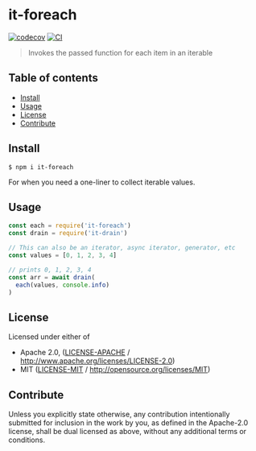# it-foreach <!-- omit in toc -->

[![codecov](https://img.shields.io/codecov/c/github/achingbrain/it.svg?style=flat-square)](https://codecov.io/gh/achingbrain/it)
[![CI](https://img.shields.io/github/workflow/status/achingbrain/it/test%20&%20maybe%20release/master?style=flat-square)](https://github.com/achingbrain/it/actions/workflows/js-test-and-release.yml)

> Invokes the passed function for each item in an iterable

## Table of contents <!-- omit in toc -->

- [Install](#install)
- [Usage](#usage)
- [License](#license)
- [Contribute](#contribute)

## Install

```console
$ npm i it-foreach
```

For when you need a one-liner to collect iterable values.

## Usage

```javascript
const each = require('it-foreach')
const drain = require('it-drain')

// This can also be an iterator, async iterator, generator, etc
const values = [0, 1, 2, 3, 4]

// prints 0, 1, 2, 3, 4
const arr = await drain(
  each(values, console.info)
)
```

## License

Licensed under either of

- Apache 2.0, ([LICENSE-APACHE](LICENSE-APACHE) / <http://www.apache.org/licenses/LICENSE-2.0>)
- MIT ([LICENSE-MIT](LICENSE-MIT) / <http://opensource.org/licenses/MIT>)

## Contribute

Unless you explicitly state otherwise, any contribution intentionally submitted for inclusion in the work by you, as defined in the Apache-2.0 license, shall be dual licensed as above, without any additional terms or conditions.
